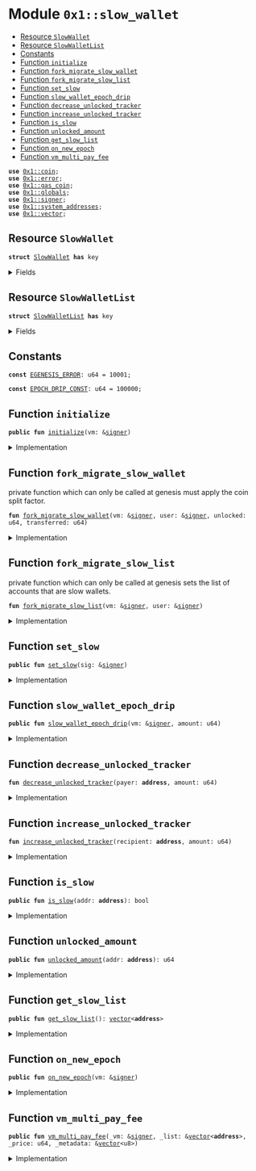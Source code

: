 
<a name="0x1_slow_wallet"></a>

# Module `0x1::slow_wallet`



-  [Resource `SlowWallet`](#0x1_slow_wallet_SlowWallet)
-  [Resource `SlowWalletList`](#0x1_slow_wallet_SlowWalletList)
-  [Constants](#@Constants_0)
-  [Function `initialize`](#0x1_slow_wallet_initialize)
-  [Function `fork_migrate_slow_wallet`](#0x1_slow_wallet_fork_migrate_slow_wallet)
-  [Function `fork_migrate_slow_list`](#0x1_slow_wallet_fork_migrate_slow_list)
-  [Function `set_slow`](#0x1_slow_wallet_set_slow)
-  [Function `slow_wallet_epoch_drip`](#0x1_slow_wallet_slow_wallet_epoch_drip)
-  [Function `decrease_unlocked_tracker`](#0x1_slow_wallet_decrease_unlocked_tracker)
-  [Function `increase_unlocked_tracker`](#0x1_slow_wallet_increase_unlocked_tracker)
-  [Function `is_slow`](#0x1_slow_wallet_is_slow)
-  [Function `unlocked_amount`](#0x1_slow_wallet_unlocked_amount)
-  [Function `get_slow_list`](#0x1_slow_wallet_get_slow_list)
-  [Function `on_new_epoch`](#0x1_slow_wallet_on_new_epoch)
-  [Function `vm_multi_pay_fee`](#0x1_slow_wallet_vm_multi_pay_fee)


<pre><code><b>use</b> <a href="coin.md#0x1_coin">0x1::coin</a>;
<b>use</b> <a href="">0x1::error</a>;
<b>use</b> <a href="gas_coin.md#0x1_gas_coin">0x1::gas_coin</a>;
<b>use</b> <a href="globals.md#0x1_globals">0x1::globals</a>;
<b>use</b> <a href="">0x1::signer</a>;
<b>use</b> <a href="system_addresses.md#0x1_system_addresses">0x1::system_addresses</a>;
<b>use</b> <a href="">0x1::vector</a>;
</code></pre>



<a name="0x1_slow_wallet_SlowWallet"></a>

## Resource `SlowWallet`



<pre><code><b>struct</b> <a href="slow_wallet.md#0x1_slow_wallet_SlowWallet">SlowWallet</a> <b>has</b> key
</code></pre>



<details>
<summary>Fields</summary>


<dl>
<dt>
<code>unlocked: u64</code>
</dt>
<dd>

</dd>
<dt>
<code>transferred: u64</code>
</dt>
<dd>

</dd>
</dl>


</details>

<a name="0x1_slow_wallet_SlowWalletList"></a>

## Resource `SlowWalletList`



<pre><code><b>struct</b> <a href="slow_wallet.md#0x1_slow_wallet_SlowWalletList">SlowWalletList</a> <b>has</b> key
</code></pre>



<details>
<summary>Fields</summary>


<dl>
<dt>
<code>list: <a href="">vector</a>&lt;<b>address</b>&gt;</code>
</dt>
<dd>

</dd>
</dl>


</details>

<a name="@Constants_0"></a>

## Constants


<a name="0x1_slow_wallet_EGENESIS_ERROR"></a>



<pre><code><b>const</b> <a href="slow_wallet.md#0x1_slow_wallet_EGENESIS_ERROR">EGENESIS_ERROR</a>: u64 = 10001;
</code></pre>



<a name="0x1_slow_wallet_EPOCH_DRIP_CONST"></a>



<pre><code><b>const</b> <a href="slow_wallet.md#0x1_slow_wallet_EPOCH_DRIP_CONST">EPOCH_DRIP_CONST</a>: u64 = 100000;
</code></pre>



<a name="0x1_slow_wallet_initialize"></a>

## Function `initialize`



<pre><code><b>public</b> <b>fun</b> <a href="slow_wallet.md#0x1_slow_wallet_initialize">initialize</a>(vm: &<a href="">signer</a>)
</code></pre>



<details>
<summary>Implementation</summary>


<pre><code><b>public</b> <b>fun</b> <a href="slow_wallet.md#0x1_slow_wallet_initialize">initialize</a>(vm: &<a href="">signer</a>){
  <a href="system_addresses.md#0x1_system_addresses_assert_ol">system_addresses::assert_ol</a>(vm);
  <b>if</b> (!<b>exists</b>&lt;<a href="slow_wallet.md#0x1_slow_wallet_SlowWalletList">SlowWalletList</a>&gt;(@ol_framework)) {
    <b>move_to</b>&lt;<a href="slow_wallet.md#0x1_slow_wallet_SlowWalletList">SlowWalletList</a>&gt;(vm, <a href="slow_wallet.md#0x1_slow_wallet_SlowWalletList">SlowWalletList</a> {
      list: <a href="_empty">vector::empty</a>&lt;<b>address</b>&gt;()
    });
  }
}
</code></pre>



</details>

<a name="0x1_slow_wallet_fork_migrate_slow_wallet"></a>

## Function `fork_migrate_slow_wallet`

private function which can only be called at genesis
must apply the coin split factor.


<pre><code><b>fun</b> <a href="slow_wallet.md#0x1_slow_wallet_fork_migrate_slow_wallet">fork_migrate_slow_wallet</a>(vm: &<a href="">signer</a>, user: &<a href="">signer</a>, unlocked: u64, transferred: u64)
</code></pre>



<details>
<summary>Implementation</summary>


<pre><code><b>fun</b> <a href="slow_wallet.md#0x1_slow_wallet_fork_migrate_slow_wallet">fork_migrate_slow_wallet</a>(
  vm: &<a href="">signer</a>,
  user: &<a href="">signer</a>,
  unlocked: u64,
  transferred: u64,
) <b>acquires</b> <a href="slow_wallet.md#0x1_slow_wallet_SlowWalletList">SlowWalletList</a> {
  <a href="system_addresses.md#0x1_system_addresses_assert_ol">system_addresses::assert_ol</a>(vm);
  <b>if</b> (!<b>exists</b>&lt;<a href="slow_wallet.md#0x1_slow_wallet_SlowWallet">SlowWallet</a>&gt;(<a href="_address_of">signer::address_of</a>(user))) {
    <b>move_to</b>&lt;<a href="slow_wallet.md#0x1_slow_wallet_SlowWallet">SlowWallet</a>&gt;(vm, <a href="slow_wallet.md#0x1_slow_wallet_SlowWallet">SlowWallet</a> {
      unlocked: unlocked * <a href="globals.md#0x1_globals_get_coin_split_factor">globals::get_coin_split_factor</a>(),
      transferred: transferred * <a href="globals.md#0x1_globals_get_coin_split_factor">globals::get_coin_split_factor</a>(),
    });

    <a href="slow_wallet.md#0x1_slow_wallet_fork_migrate_slow_list">fork_migrate_slow_list</a>(vm, user);
  }
}
</code></pre>



</details>

<a name="0x1_slow_wallet_fork_migrate_slow_list"></a>

## Function `fork_migrate_slow_list`

private function which can only be called at genesis
sets the list of accounts that are slow wallets.


<pre><code><b>fun</b> <a href="slow_wallet.md#0x1_slow_wallet_fork_migrate_slow_list">fork_migrate_slow_list</a>(vm: &<a href="">signer</a>, user: &<a href="">signer</a>)
</code></pre>



<details>
<summary>Implementation</summary>


<pre><code><b>fun</b> <a href="slow_wallet.md#0x1_slow_wallet_fork_migrate_slow_list">fork_migrate_slow_list</a>(
  vm: &<a href="">signer</a>,
  user: &<a href="">signer</a>,
) <b>acquires</b> <a href="slow_wallet.md#0x1_slow_wallet_SlowWalletList">SlowWalletList</a>{
  <a href="system_addresses.md#0x1_system_addresses_assert_ol">system_addresses::assert_ol</a>(vm);
  <b>if</b> (!<b>exists</b>&lt;<a href="slow_wallet.md#0x1_slow_wallet_SlowWalletList">SlowWalletList</a>&gt;(@ol_framework)) {
    <a href="slow_wallet.md#0x1_slow_wallet_initialize">initialize</a>(vm); //don't <b>abort</b>
  };
  <b>let</b> list = <b>borrow_global_mut</b>&lt;<a href="slow_wallet.md#0x1_slow_wallet_SlowWalletList">SlowWalletList</a>&gt;(@ol_framework);
  <a href="_push_back">vector::push_back</a>(&<b>mut</b> list.list, <a href="_address_of">signer::address_of</a>(user));
}
</code></pre>



</details>

<a name="0x1_slow_wallet_set_slow"></a>

## Function `set_slow`



<pre><code><b>public</b> <b>fun</b> <a href="slow_wallet.md#0x1_slow_wallet_set_slow">set_slow</a>(sig: &<a href="">signer</a>)
</code></pre>



<details>
<summary>Implementation</summary>


<pre><code><b>public</b> <b>fun</b> <a href="slow_wallet.md#0x1_slow_wallet_set_slow">set_slow</a>(sig: &<a href="">signer</a>) <b>acquires</b> <a href="slow_wallet.md#0x1_slow_wallet_SlowWalletList">SlowWalletList</a> {
  <b>assert</b>!(<b>exists</b>&lt;<a href="slow_wallet.md#0x1_slow_wallet_SlowWalletList">SlowWalletList</a>&gt;(@ol_framework), <a href="_invalid_argument">error::invalid_argument</a>(<a href="slow_wallet.md#0x1_slow_wallet_EGENESIS_ERROR">EGENESIS_ERROR</a>));

    <b>let</b> addr = <a href="_address_of">signer::address_of</a>(sig);
    <b>let</b> list = <a href="slow_wallet.md#0x1_slow_wallet_get_slow_list">get_slow_list</a>();
    <b>if</b> (!<a href="_contains">vector::contains</a>&lt;<b>address</b>&gt;(&list, &addr)) {
        <b>let</b> s = <b>borrow_global_mut</b>&lt;<a href="slow_wallet.md#0x1_slow_wallet_SlowWalletList">SlowWalletList</a>&gt;(@ol_framework);
        <a href="_push_back">vector::push_back</a>(&<b>mut</b> s.list, addr);
    };

    <b>if</b> (!<b>exists</b>&lt;<a href="slow_wallet.md#0x1_slow_wallet_SlowWallet">SlowWallet</a>&gt;(<a href="_address_of">signer::address_of</a>(sig))) {
      <b>move_to</b>&lt;<a href="slow_wallet.md#0x1_slow_wallet_SlowWallet">SlowWallet</a>&gt;(sig, <a href="slow_wallet.md#0x1_slow_wallet_SlowWallet">SlowWallet</a> {
        unlocked: 0,
        transferred: 0,
      });
    }
}
</code></pre>



</details>

<a name="0x1_slow_wallet_slow_wallet_epoch_drip"></a>

## Function `slow_wallet_epoch_drip`



<pre><code><b>public</b> <b>fun</b> <a href="slow_wallet.md#0x1_slow_wallet_slow_wallet_epoch_drip">slow_wallet_epoch_drip</a>(vm: &<a href="">signer</a>, amount: u64)
</code></pre>



<details>
<summary>Implementation</summary>


<pre><code><b>public</b> <b>fun</b> <a href="slow_wallet.md#0x1_slow_wallet_slow_wallet_epoch_drip">slow_wallet_epoch_drip</a>(vm: &<a href="">signer</a>, amount: u64) <b>acquires</b> <a href="slow_wallet.md#0x1_slow_wallet_SlowWallet">SlowWallet</a>, <a href="slow_wallet.md#0x1_slow_wallet_SlowWalletList">SlowWalletList</a>{
  <a href="system_addresses.md#0x1_system_addresses_assert_ol">system_addresses::assert_ol</a>(vm);
  <b>let</b> list = <a href="slow_wallet.md#0x1_slow_wallet_get_slow_list">get_slow_list</a>();
  <b>let</b> i = 0;
  <b>while</b> (i &lt; <a href="_length">vector::length</a>&lt;<b>address</b>&gt;(&list)) {
    <b>let</b> addr = <a href="_borrow">vector::borrow</a>&lt;<b>address</b>&gt;(&list, i);
    <b>let</b> s = <b>borrow_global_mut</b>&lt;<a href="slow_wallet.md#0x1_slow_wallet_SlowWallet">SlowWallet</a>&gt;(*addr);
    s.unlocked = s.unlocked + amount;
    i = i + 1;
  }
}
</code></pre>



</details>

<a name="0x1_slow_wallet_decrease_unlocked_tracker"></a>

## Function `decrease_unlocked_tracker`



<pre><code><b>fun</b> <a href="slow_wallet.md#0x1_slow_wallet_decrease_unlocked_tracker">decrease_unlocked_tracker</a>(payer: <b>address</b>, amount: u64)
</code></pre>



<details>
<summary>Implementation</summary>


<pre><code><b>fun</b> <a href="slow_wallet.md#0x1_slow_wallet_decrease_unlocked_tracker">decrease_unlocked_tracker</a>(payer: <b>address</b>, amount: u64) <b>acquires</b> <a href="slow_wallet.md#0x1_slow_wallet_SlowWallet">SlowWallet</a> {
  <b>let</b> s = <b>borrow_global_mut</b>&lt;<a href="slow_wallet.md#0x1_slow_wallet_SlowWallet">SlowWallet</a>&gt;(payer);
  s.transferred = s.transferred + amount;
  s.unlocked = s.unlocked - amount;
}
</code></pre>



</details>

<a name="0x1_slow_wallet_increase_unlocked_tracker"></a>

## Function `increase_unlocked_tracker`



<pre><code><b>fun</b> <a href="slow_wallet.md#0x1_slow_wallet_increase_unlocked_tracker">increase_unlocked_tracker</a>(recipient: <b>address</b>, amount: u64)
</code></pre>



<details>
<summary>Implementation</summary>


<pre><code><b>fun</b> <a href="slow_wallet.md#0x1_slow_wallet_increase_unlocked_tracker">increase_unlocked_tracker</a>(recipient: <b>address</b>, amount: u64) <b>acquires</b> <a href="slow_wallet.md#0x1_slow_wallet_SlowWallet">SlowWallet</a> {
  <b>let</b> s = <b>borrow_global_mut</b>&lt;<a href="slow_wallet.md#0x1_slow_wallet_SlowWallet">SlowWallet</a>&gt;(recipient);
  s.unlocked = s.unlocked + amount;
}
</code></pre>



</details>

<a name="0x1_slow_wallet_is_slow"></a>

## Function `is_slow`



<pre><code><b>public</b> <b>fun</b> <a href="slow_wallet.md#0x1_slow_wallet_is_slow">is_slow</a>(addr: <b>address</b>): bool
</code></pre>



<details>
<summary>Implementation</summary>


<pre><code><b>public</b> <b>fun</b> <a href="slow_wallet.md#0x1_slow_wallet_is_slow">is_slow</a>(addr: <b>address</b>): bool {
  <b>exists</b>&lt;<a href="slow_wallet.md#0x1_slow_wallet_SlowWallet">SlowWallet</a>&gt;(addr)
}
</code></pre>



</details>

<a name="0x1_slow_wallet_unlocked_amount"></a>

## Function `unlocked_amount`



<pre><code><b>public</b> <b>fun</b> <a href="slow_wallet.md#0x1_slow_wallet_unlocked_amount">unlocked_amount</a>(addr: <b>address</b>): u64
</code></pre>



<details>
<summary>Implementation</summary>


<pre><code><b>public</b> <b>fun</b> <a href="slow_wallet.md#0x1_slow_wallet_unlocked_amount">unlocked_amount</a>(addr: <b>address</b>): u64 <b>acquires</b> <a href="slow_wallet.md#0x1_slow_wallet_SlowWallet">SlowWallet</a>{
  <b>if</b> (<b>exists</b>&lt;<a href="slow_wallet.md#0x1_slow_wallet_SlowWallet">SlowWallet</a>&gt;(addr)) {
    <b>let</b> s = <b>borrow_global</b>&lt;<a href="slow_wallet.md#0x1_slow_wallet_SlowWallet">SlowWallet</a>&gt;(addr);
    <b>return</b> s.unlocked
  };
  // this is a normal <a href="account.md#0x1_account">account</a>, so <b>return</b> the normal balance
  <a href="coin.md#0x1_coin_balance">coin::balance</a>&lt;GasCoin&gt;(addr)
}
</code></pre>



</details>

<a name="0x1_slow_wallet_get_slow_list"></a>

## Function `get_slow_list`



<pre><code><b>public</b> <b>fun</b> <a href="slow_wallet.md#0x1_slow_wallet_get_slow_list">get_slow_list</a>(): <a href="">vector</a>&lt;<b>address</b>&gt;
</code></pre>



<details>
<summary>Implementation</summary>


<pre><code><b>public</b> <b>fun</b> <a href="slow_wallet.md#0x1_slow_wallet_get_slow_list">get_slow_list</a>(): <a href="">vector</a>&lt;<b>address</b>&gt; <b>acquires</b> <a href="slow_wallet.md#0x1_slow_wallet_SlowWalletList">SlowWalletList</a>{
  <b>if</b> (<b>exists</b>&lt;<a href="slow_wallet.md#0x1_slow_wallet_SlowWalletList">SlowWalletList</a>&gt;(@ol_framework)) {
    <b>let</b> s = <b>borrow_global</b>&lt;<a href="slow_wallet.md#0x1_slow_wallet_SlowWalletList">SlowWalletList</a>&gt;(@ol_framework);
    <b>return</b> *&s.list
  } <b>else</b> {
    <b>return</b> <a href="_empty">vector::empty</a>&lt;<b>address</b>&gt;()
  }
}
</code></pre>



</details>

<a name="0x1_slow_wallet_on_new_epoch"></a>

## Function `on_new_epoch`



<pre><code><b>public</b> <b>fun</b> <a href="slow_wallet.md#0x1_slow_wallet_on_new_epoch">on_new_epoch</a>(vm: &<a href="">signer</a>)
</code></pre>



<details>
<summary>Implementation</summary>


<pre><code><b>public</b> <b>fun</b> <a href="slow_wallet.md#0x1_slow_wallet_on_new_epoch">on_new_epoch</a>(vm: &<a href="">signer</a>) <b>acquires</b> <a href="slow_wallet.md#0x1_slow_wallet_SlowWallet">SlowWallet</a>, <a href="slow_wallet.md#0x1_slow_wallet_SlowWalletList">SlowWalletList</a> {
  <a href="system_addresses.md#0x1_system_addresses_assert_ol">system_addresses::assert_ol</a>(vm);
  <a href="slow_wallet.md#0x1_slow_wallet_slow_wallet_epoch_drip">slow_wallet_epoch_drip</a>(vm, <a href="slow_wallet.md#0x1_slow_wallet_EPOCH_DRIP_CONST">EPOCH_DRIP_CONST</a>);
}
</code></pre>



</details>

<a name="0x1_slow_wallet_vm_multi_pay_fee"></a>

## Function `vm_multi_pay_fee`



<pre><code><b>public</b> <b>fun</b> <a href="slow_wallet.md#0x1_slow_wallet_vm_multi_pay_fee">vm_multi_pay_fee</a>(_vm: &<a href="">signer</a>, _list: &<a href="">vector</a>&lt;<b>address</b>&gt;, _price: u64, _metadata: &<a href="">vector</a>&lt;u8&gt;)
</code></pre>



<details>
<summary>Implementation</summary>


<pre><code><b>public</b> <b>fun</b> <a href="slow_wallet.md#0x1_slow_wallet_vm_multi_pay_fee">vm_multi_pay_fee</a>(_vm: &<a href="">signer</a>, _list: &<a href="">vector</a>&lt;<b>address</b>&gt;, _price: u64, _metadata: &<a href="">vector</a>&lt;u8&gt;) {

}
</code></pre>



</details>


[move-book]: https://aptos.dev/guides/move-guides/book/SUMMARY
